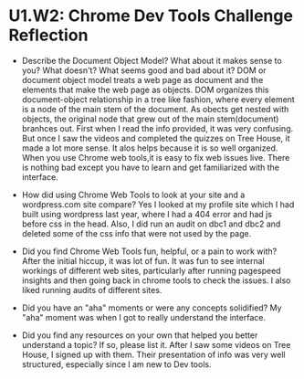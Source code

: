 # U1.W2: Chrome Dev Tools Challenge Reflection

* Describe the Document Object Model? What about it makes sense to you? What doesn't? What seems good and bad about it?
DOM or document object model treats a web page as document and the elements that make the web page as objects.  DOM organizes this document-object relationship in a tree like fashion, where every element is a node of the main stem of the document.  As obects get nested with objects, the original node that grew out of the main stem(document) branhces out.  First when I read the info provided, it was very confusing. But once I saw the videos and completed the quizzes on Tree House, it made a lot more sense. It alos helps because it is so well organized.  When you use Chrome web tools,it is easy to fix web issues live.  There is nothing bad except you have to learn and get familiarized with the interface.

* How did using Chrome Web Tools to look at your site and a wordpress.com site compare?
Yes I looked at my profile site which I had built using wordpress last year, where I had a 404 error and had js before css in the head.  Also, I did run an audit on dbc1 and dbc2 and deleted some of the css info that were not used by the page.

* Did you find Chrome Web Tools fun, helpful, or a pain to work with?
After the initial hiccup, it was lot of fun.  It was fun to see internal workings of different web sites, particularly after running pagespeed insights and then going back in chrome tools to check the issues.  I also liked running audits of different sites.


* Did you have an "aha" moments or were any concepts solidified?
My "aha" moment was when I got to really understand the interface.


* Did you find any resources on your own that helped you better understand a topic? If so, please list it.
After I saw some videos on Tree House, I signed up with them.  Their presentation of info was very well structured, especially since I am new to Dev tools.